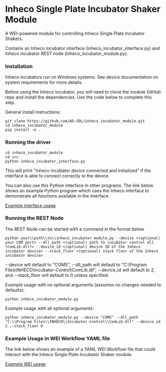 # Inheco Single Plate Incubator Shaker Module

A WEI-powered module for controlling Inheco Single Plate Incubator Shakers.

Contains an Inheco incubator interface (inheco_incubator_interface.py) and Inheco incubator REST node (inheco_incubator_module.py).

### Installation

Inheco incubators run on Windows systems. See device documentation on system requirements for more details.

Before using the Inheco incubator, you will need to clone the module GitHub repo and install the dependencies. Use the code below to complete this step.

General install instructions:

    git clone https://github.com/AD-SDL/inheco_incubator_module.git
    cd inheco_incubator_module
    pip install -e .

### Running the driver

    cd inheco_incubator_module
    cd src
    python inheco_incubator_interface.py

This will print "Inheco incubator device connected and initialized" if the interface is able to connect correctly to the device.

You can also use this Python interface in other programs. The link below shows an example Python program which uses the Inheco interface to demonstrate all functions available in the interface.

[Example interface usage](https://github.com/AD-SDL/inheco_incubator_module/blob/main/examples/interface_usage_example.py)


### Running the REST Node

The REST Node can be started with a command in the format below

    python your\\path\\to\\inheco_incubator_module.py --device <(optional) your COM port> --dll_path <(optional) path to incubator control dll (ComLib.dll)> --device_id <(optional) device ID of the Inheco incubator device> --stack_floor <(optional) stack floor of the Inheco incubator device>

--device will default to "COM5", --dll_path will default to "C:\\Program Files\\INHECO\\Incubator-Control\\ComLib.dll", --device_id will default to 2, and
--stack_floor will default to 0 unless specified.

Example usage with no optional arguments (assumes no changes needed to defaults):

    python inheco_incubator_module.py


Example usage with all optional arguments:

    python inheco_incubator_module.py --device "COM5" --dll_path "C:\\Program Files\\INHECO\\Incubator-Control\\ComLib.dll" --device_id 2 --stack_floor 0


### Example Usage in WEI Workflow YAML file

The link below shows an example of a YAML WEI Workflow file that could interact with the Inheco Single Plate Incubator Shaker module.

[Example WEI usage](https://github.com/AD-SDL/inheco_incubator_module/blob/main/examples/wei_workflow_usage_example.yaml)
